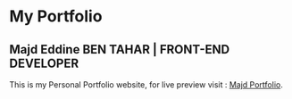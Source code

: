 # My Portfolio
## Majd Eddine BEN TAHAR | FRONT-END DEVELOPER
This is my Personal Portfolio website, for live preview visit : [Majd Portfolio](https://majd-eddine-ben-tahar.github.io/Portfolio/).
